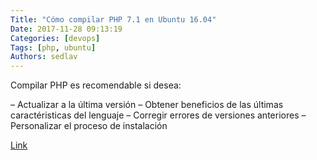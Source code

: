 ```yaml
---
Title: "Cómo compilar PHP 7.1 en Ubuntu 16.04"
Date: 2017-11-28 09:13:19
Categories: [devops]
Tags: [php, ubuntu]
Authors: sedlav
---
```


Compilar PHP es recomendable si desea:

– Actualizar a la última versión
– Obtener beneficios de las últimas caractéristicas del lenguaje
– Corregir errores de versiones anteriores
– Personalizar el proceso de instalación

[Link](https://www.librebyte.net/php/como-compilar-php-7-1-en-ubuntu-16-04/)
